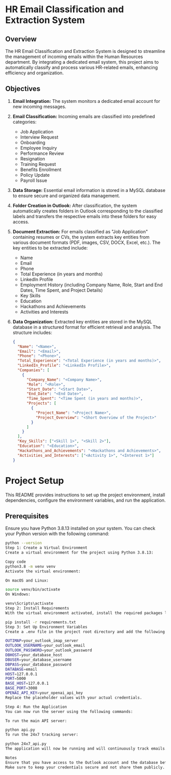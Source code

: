 # HR Email Classification and Extraction System

## Overview
The HR Email Classification and Extraction System is designed to streamline the management of incoming emails within the Human Resources department. By integrating a dedicated email system, this project aims to automatically classify and process various HR-related emails, enhancing efficiency and organization.

## Objectives
1. **Email Integration:** The system monitors a dedicated email account for new incoming messages.
2. **Email Classification:** Incoming emails are classified into predefined categories:
   - Job Application
   - Interview Request
   - Onboarding
   - Employee Inquiry
   - Performance Review
   - Resignation
   - Training Request
   - Benefits Enrollment
   - Policy Update
   - Payroll Issue

3. **Data Storage:** Essential email information is stored in a MySQL database to ensure secure and organized data management.

4. **Folder Creation in Outlook:** After classification, the system automatically creates folders in Outlook corresponding to the classified labels and transfers the respective emails into these folders for easy access.

5. **Document Extraction:** For emails classified as "Job Application" containing resumes or CVs, the system extracts key entities from various document formats (PDF, images, CSV, DOCX, Excel, etc.). The key entities to be extracted include:
   - Name
   - Email
   - Phone
   - Total Experience (in years and months)
   - LinkedIn Profile
   - Employment History (including Company Name, Role, Start and End Dates, Time Spent, and Project Details)
   - Key Skills
   - Education
   - Hackathons and Achievements
   - Activities and Interests

6. **Data Organization:** Extracted key entities are stored in the MySQL database in a structured format for efficient retrieval and analysis. The structure includes:

   ```json
   {
     "Name": "<Name>",
     "Email": "<Email>",
     "Phone": "<Phone>",
     "Total_Experience": "<Total Experience (in years and months)>",
     "LinkedIn_Profile": "<LinkedIn Profile>",
     "Companies": [
       {
         "Company_Name": "<Company Name>",
         "Role": "<Role>",
         "Start_Date": "<Start Date>",
         "End_Date": "<End Date>",
         "Time_Spent": "<Time Spent (in years and months)>",
         "Projects": [
           {
             "Project_Name": "<Project Name>",
             "Project_Overview": "<Short Overview of the Project>"
           }
         ]
       }
     ],
     "Key_Skills": ["<Skill 1>", "<Skill 2>"],
     "Education": "<Education>",
     "Hackathons_and_Achievements": "<Hackathons and Achievements>",
     "Activities_and_Interests": ["<Activity 1>", "<Interest 1>"]
   }


# Project Setup

This README provides instructions to set up the project environment, install dependencies, configure the environment variables, and run the application.

## Prerequisites

Ensure you have Python 3.8.13 installed on your system. You can check your Python version with the following command:

```bash
python --version
Step 1: Create a Virtual Environment
Create a virtual environment for the project using Python 3.8.13:

Copy code
python3.8 -m venv venv
Activate the virtual environment:

On macOS and Linux:

source venv/bin/activate
On Windows:

venv\Scripts\activate
Step 2: Install Requirements
With the virtual environment activated, install the required packages listed in requirements.txt:

pip install -r requirements.txt
Step 3: Set Up Environment Variables
Create a .env file in the project root directory and add the following variables:

OUTIMAP=your_outlook_imap_server
OUTLOOK_USERNAME=your_outlook_email
OUTLOOK_PASSWORD=your_outlook_password
DBHOST=your_database_host
DBUSER=your_database_username
DBPASS=your_database_password
DATABASE=email
HOST=127.0.0.1
PORT=5000
BASE_HOST=127.0.0.1
BASE_PORT=3008
OPENAI_API_KEY=your_openai_api_key
Replace the placeholder values with your actual credentials.

Step 4: Run the Application
You can now run the server using the following commands:

To run the main API server:

python api.py
To run the 24x7 tracking server:

python 24x7_api.py
The application will now be running and will continuously track emails.

Notes
Ensure that you have access to the Outlook account and the database before starting the application.
Make sure to keep your credentials secure and not share them publicly.